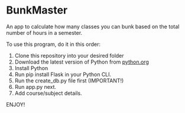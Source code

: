 # BunkMaster

An app to calculate how many classes you can bunk based on the total number of hours in a semester.

To use this program, do it in this order:

1. Clone this repository into your desired folder
2. Download the latest version of Python from <a href="https://python.org">python.org</a>
3. Install Python
4. Run pip install Flask in your Python CLI.
5. Run the create_db.py file first (IMPORTANT!)
6. Run app.py next.
7. Add course/subject details.

ENJOY!
